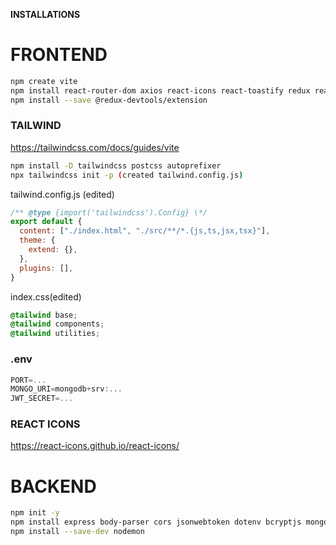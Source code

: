 **INSTALLATIONS**

# FRONTEND

```bash
npm create vite
npm install react-router-dom axios react-icons react-toastify redux react-redux redux-thunk @reduxjs/toolkit @tanstack/react-query
npm install --save @redux-devtools/extension
```

### TAILWIND

https://tailwindcss.com/docs/guides/vite

```bash
npm install -D tailwindcss postcss autoprefixer
npx tailwindcss init -p (created tailwind.config.js)
```

tailwind.config.js (edited)

```javascript
/** @type {import('tailwindcss').Config} \*/
export default {
  content: ["./index.html", "./src/**/*.{js,ts,jsx,tsx}"],
  theme: {
    extend: {},
  },
  plugins: [],
}
```

index.css(edited)

```css
@tailwind base;
@tailwind components;
@tailwind utilities;
```

### .env

```js
PORT=...
MONGO_URI=mongodb+srv:...
JWT_SECRET=...
```

### REACT ICONS

https://react-icons.github.io/react-icons/

# BACKEND

```bash
npm init -y
npm install express body-parser cors jsonwebtoken dotenv bcryptjs mongoose
npm install --save-dev nodemon
```
